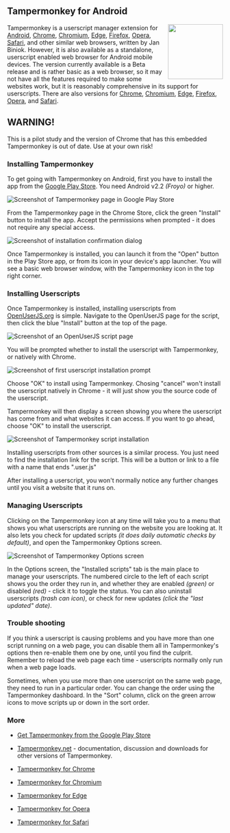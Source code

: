 ## Tampermonkey for Android
<img src="https://raw.githubusercontent.com/wiki/OpenUserJS/OpenUserJS.org/images/tampermonkey_icon.png" width="128" height="128" align="right">

Tampermonkey is a userscript manager extension for [Android][android], [Chrome][Chrome], [Chromium][Chromium], [Edge][Edge], [Firefox][firefox], [Opera][Opera], [Safari][Safari], and other similar web browsers, written by Jan Biniok. However, it is also available as a standalone, userscript enabled web browser for Android mobile devices. The version currently available is a Beta release and is rather basic as a web browser, so it may not have all the features required to make some websites work, but it is reasonably comprehensive in its support for userscripts. There are also versions for [Chrome][tampermonkeyForChrome], [Chromium][tampermonkeyForChromium], [Edge][tampermonkeyForEdge], [Firefox][tamperMonkeyForFirefox], [Opera][tampermonkeyForOpera], and [Safari][tampermonkeyForSafari].


## WARNING!

This is a pilot study and the version of Chrome that has this embedded Tampermonkey is out of date. Use at your own risk!

### Installing Tampermonkey

To get going with Tampermonkey on Android, first you have to install the app from the [Google Play Store][gooPlayStoreTampermonkey]. You need Android v2.2 *(Froyo)* or higher.

![Screenshot of Tampermonkey page in Google Play Store][tampermonkeyGooPlayScreenshot1]

From the Tampermonkey page in the Chrome Store, click the green "Install" button to install the app. Accept the permissions when prompted - it does not require any special access.

![Screenshot of installation confirmation dialog][tampermonkeyAndroidScreenshot1]

Once Tampermonkey is installed, you can launch it from the "Open" button in the Play Store app, or from its icon in your device's app launcher. You will see a basic web browser window, with the Tampermonkey icon in the top right corner.

### Installing Userscripts

Once Tampermonkey is installed, installing userscripts from [OpenUserJS.org][oujs] is simple. Navigate to the OpenUserJS page for the script, then click the blue "Install" button at the top of the page.

![Screenshot of an OpenUserJS script page][oujsScriptPageScreenshot]

You will be prompted whether to install the userscript with Tampermonkey, or natively with Chrome.

![Screenshot of first userscript installation prompt][tampermonkeyAndroidScreenshot2]

Choose "OK" to install using Tampermonkey. Chosing "cancel" won't install the userscript natively in Chrome - it will just show you the source code of the userscript.

Tampermonkey will then display a screen showing you where the userscript has come from and what websites it can access. If you want to go ahead, choose "OK" to install the userscript.

![Screenshot of Tampermonkey script installation][tampermonkeyAndroidScreenshot3]

Installing userscripts from other sources is a similar process. You just need to find the installation link for the script. This will be a button or link to a file with a name that ends ".user.js"

After installing a userscript, you won't normally notice any further changes until you visit a website that it runs on.

### Managing Userscripts

Clicking on the Tampermonkey icon at any time will take you to a menu that shows you what userscripts are running on the website you are looking at. It also lets you check for updated scripts *(it does daily automatic checks by default)*, and open the Tampermonkey Options screen.

![Screenshot of Tampermonkey Options screen][tampermonkeyAndroidScreenshot4]

In the Options screen, the "Installed scripts" tab is the main place to manage your userscripts. The numbered circle to the left of each script shows you the order they run in, and whether they are enabled *(green)* or disabled *(red)* - click it to toggle the status. You can also uninstall userscripts *(trash can icon)*, or check for new updates *(click the "last updated" date)*.

### Trouble shooting

If you think a userscript is causing problems and you have more than one script running on a web page, you can disable them all in Tampermonkey's options then re-enable them one by one, until you find the culprit. Remember to reload the web page each time - userscripts normally only run when a web page loads.

Sometimes, when you use more than one userscript on the same web page, they need to run in a particular order. You can change the order using the Tampermonkey dashboard. In the "Sort" column, click on the green arrow icons to move scripts up or down in the sort order.

### More

* [Get Tampermonkey from the Google Play Store][gooPlayStoreTampermonkey]
* [Tampermonkey.net][tampermonkeyNet] - documentation, discussion and downloads for other versions of Tampermonkey.

* [Tampermonkey for Chrome][tampermonkeyForChrome]
* [Tampermonkey for Chromium][tampermonkeyForChromium]
* [Tampermonkey for Edge][tampermonkeyForEdge]
* [Tampermonkey for Opera][tampermonkeyForOpera]
* [Tampermonkey for Safari][tampermonkeyForSafari]

<!-- # References -->

<!-- ## Statics -->
[githubFavicon]: https://assets-cdn.github.com/favicon.ico
[oujsFavicon]: https://raw.githubusercontent.com/OpenUserJs/OpenUserJS.org/master/public/images/favicon16.png
[oujs]: https://openuserjs.org/

<!-- ## Browser pages -->
[android]: Android
[chrome]: Chrome
[chromium]: Chromium
[edge]: Edge
[firefox]: Firefox
[opera]: Opera
[safari]: Safari

<!-- ## .user.js engine external linkage -->
[tampermonkeyNet]: http://tampermonkey.net/
[gooPlayStoreTampermonkey]: https://play.google.com/store/apps/details?id=net.biniok.tampermonkey

<!-- ## Screenshots -->
[tampermonkeyGooPlayScreenshot1]: https://raw.githubusercontent.com/wiki/OpenUserJS/OpenUserJS.org/images/tampermonkey_an1.png "Tampermonkey in the Google Play Store"
[tampermonkeyAndroidScreenshot1]: https://raw.githubusercontent.com/wiki/OpenUserJS/OpenUserJS.org/images/tampermonkey_an2.png "Accept permisisons"
[oujsScriptPageScreenshot]: https://raw.githubusercontent.com/wiki/OpenUserJS/OpenUserJS.org/images/openuserjs_script_an.png "Ready to install a script"
[tampermonkeyAndroidScreenshot2]: https://raw.githubusercontent.com/wiki/OpenUserJS/OpenUserJS.org/images/tampermonkey_an3.png "Install via Tampermonkey"
[tampermonkeyAndroidScreenshot3]: https://raw.githubusercontent.com/wiki/OpenUserJS/OpenUserJS.org/images/tampermonkey_an4.png "Installing a script"
[tampermonkeyAndroidScreenshot4]: https://raw.githubusercontent.com/wiki/OpenUserJS/OpenUserJS.org/images/tampermonkey_an5.png "Tampermonkey Options"

<!-- ## Other related .user.js engine internal pages -->
[tampermonkeyForChrome]: Tampermonkey-for-Chrome
[tampermonkeyForChromium]: Tampermonkey-for-Chromium
[tampermonkeyForEdge]: Tampermonkey-for-Edge
[tampermonkeyForFirefox]: Tampermonkey-for-Firefox
[tampermonkeyForOpera]: Tampermonkey-for-Opera
[tampermonkeyForSafari]: Tampermonkey-for-Safari
